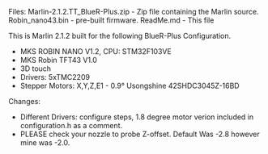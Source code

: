 Files:
Marlin-2.1.2.TT_BlueR-Plus.zip - Zip file containing the Marlin source.
Robin_nano43.bin - pre-built firmware.
ReadMe.md - This file

This is Marlin 2.1.2 built for the following BlueR-Plus Configuration.
- MKS ROBIN NANO V1.2, CPU: STM32F103VE
- MKS Robin TFT43 V1.0
- 3D touch
- Drivers: 5xTMC2209
- Stepper Motors: X,Y,Z,E1 - 0.9° 
  Usongshine 42SHDC3045Z-16BD

Changes:
- Different Drivers: configure steps, 1.8 degree motor verion included in configuration.h
  as a comment.
- PLEASE check your nozzle to probe Z-offset. Default Was -2.8 however mine was -2.0.
